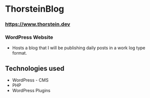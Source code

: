 # ThorsteinBlog

### https://www.thorstein.dev

### WordPress Website

* Hosts a blog that I will be publishing daily posts in a work log type format.

## Technologies used
  * WordPress - CMS
  * PHP
  * WordPress Plugins
